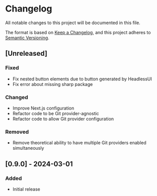 # Changelog
All notable changes to this project will be documented in this file.

The format is based on [Keep a Changelog](https://keepachangelog.com/en/1.0.0/),
and this project adheres to [Semantic Versioning](https://semver.org/spec/v2.0.0.html).

## [Unreleased]

### Fixed
- Fix nested button elements due to button generated by HeadlessUI
- Fix error about missing sharp package

### Changed
- Improve Next.js configuration
- Refactor code to be Git provider-agnostic
- Refactor code to allow Git provider configuration

### Removed
- Remove theoretical ability to have multiple Git providers enabled simultaneously

## [0.9.0] - 2024-03-01

### Added
- Initial release
